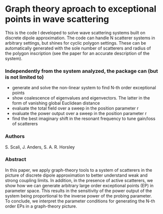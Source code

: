 # Graph theory aproach to exceptional points in wave scattering

This is the code I developed to solve wave scattering systems built on discrete dipole approximation. The code can handle N scatterer systems in arbitrary settings, but shines for cyclic polygon settings. These can be automatically generated with the sole number of scatterers and radius of the polygon inscription (see the paper for an accurate description of the system).

### Independently from the system analyzed, the package can (but is not limited to)
- generate and solve the non-linear system to find N-th order exceptional points
- show coalescence of eigenvalues and eigenvectors. The latter in the form of vanishing global Euclidean distance
- evaluate the total field over a sweep in the position parameter r
- evaluate the power output over a sweep in the position parameter r
- find the best imaginary shift in the resonant frequency to tune gain/loss of scatterers

### Authors
S. Scali, J. Anders, S. A. R. Horsley

### Abstract
In this paper, we apply graph-theory tools to a system of scatterers in the picture of discrete dipole approximation to better understand weak and strong coupling limits. In addition, in the presence of active scatterers, we show how we can generate arbitrary large order exceptional points (EP) in parameter space. This results in the sensitivity of the power output of the system being proportional to the inverse power of the probing parameter. To conclude, we interpret the parameter conditions for generating the N-th order EPs in a graph-theory picture.
